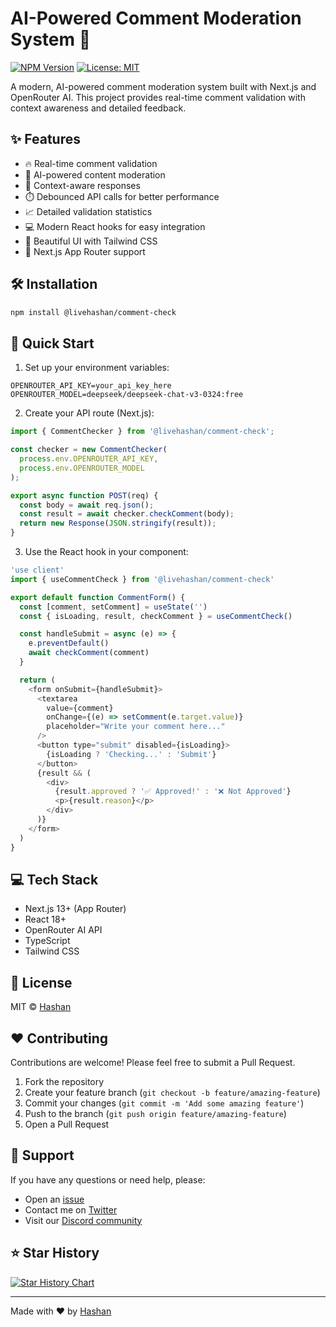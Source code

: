 # AI-Powered Comment Moderation System 🤖

[![NPM Version](https://img.shields.io/npm/v/@livehashan/comment-check)](https://www.npmjs.com/package/@livehashan/comment-check)
[![License: MIT](https://img.shields.io/badge/License-MIT-yellow.svg)](https://opensource.org/licenses/MIT)

A modern, AI-powered comment moderation system built with Next.js and OpenRouter AI. This project provides real-time comment validation with context awareness and detailed feedback.

## ✨ Features

- 🔥 Real-time comment validation
- 🤖 AI-powered content moderation
- 💬 Context-aware responses
- ⏱️ Debounced API calls for better performance
- 📈 Detailed validation statistics
- 💻 Modern React hooks for easy integration
- 🎨 Beautiful UI with Tailwind CSS
- 🚀 Next.js App Router support

## 🛠️ Installation

```bash
npm install @livehashan/comment-check
```

## 📖 Quick Start

1. Set up your environment variables:
```env
OPENROUTER_API_KEY=your_api_key_here
OPENROUTER_MODEL=deepseek/deepseek-chat-v3-0324:free
```

2. Create your API route (Next.js):
```javascript
import { CommentChecker } from '@livehashan/comment-check';

const checker = new CommentChecker(
  process.env.OPENROUTER_API_KEY,
  process.env.OPENROUTER_MODEL
);

export async function POST(req) {
  const body = await req.json();
  const result = await checker.checkComment(body);
  return new Response(JSON.stringify(result));
}
```

3. Use the React hook in your component:
```javascript
'use client'
import { useCommentCheck } from '@livehashan/comment-check'

export default function CommentForm() {
  const [comment, setComment] = useState('')
  const { isLoading, result, checkComment } = useCommentCheck()

  const handleSubmit = async (e) => {
    e.preventDefault()
    await checkComment(comment)
  }

  return (
    <form onSubmit={handleSubmit}>
      <textarea
        value={comment}
        onChange={(e) => setComment(e.target.value)}
        placeholder="Write your comment here..."
      />
      <button type="submit" disabled={isLoading}>
        {isLoading ? 'Checking...' : 'Submit'}
      </button>
      {result && (
        <div>
          {result.approved ? '✅ Approved!' : '❌ Not Approved'}
          <p>{result.reason}</p>
        </div>
      )}
    </form>
  )
}
```
## 💻 Tech Stack

- Next.js 13+ (App Router)
- React 18+
- OpenRouter AI API
- TypeScript
- Tailwind CSS

## 📃 License

MIT © [Hashan](https://github.com/hashanCB)

## ❤️ Contributing

Contributions are welcome! Please feel free to submit a Pull Request.

1. Fork the repository
2. Create your feature branch (`git checkout -b feature/amazing-feature`)
3. Commit your changes (`git commit -m 'Add some amazing feature'`)
4. Push to the branch (`git push origin feature/amazing-feature`)
5. Open a Pull Request

## 💬 Support

If you have any questions or need help, please:

- Open an [issue](https://github.com/hashanCB/aicomment/issues)
- Contact me on [Twitter](https://twitter.com/hashanCB)
- Visit our [Discord community](https://discord.gg/your-discord)

## ⭐️ Star History

[![Star History Chart](https://api.star-history.com/svg?repos=hashanCB/aicomment&type=Date)](https://star-history.com/#hashanCB/aicomment&Date)

---

Made with ❤️ by [Hashan](https://github.com/hashanCB)

